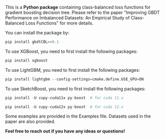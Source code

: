 This is a **Python package** containing class-balanced loss functions for gradient boosting decision tree. 
Please refer to the paper "Improving GBDT Performance on Imbalanced Datasets: An Empirical Study of Class-Balanced Loss Functions" for more details.

You can install the package by:
```python
pip install gbdtCBL==0.1
```

To use XGBoost, you need to first install the following packages:
```python
pip install xgboost
```

To use LightGBM, you need to first install the following packages:
```python
pip install lightgbm --config-settings=cmake.define.USE_GPU=ON
```

To use SketchBoost, you need to first install the following packages:
```python
pip install -U cupy-cuda11x py-boost  # for cuda 11.x

pip install -U cupy-cuda12x py-boost  # for cuda 12.x
```


Some examples are provided in the Examples file. Datasets used in the paper are also provided.



**Feel free to reach out if you have any ideas or questions!**
